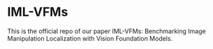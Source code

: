 # IML-VFMs

This is the official repo of our paper IML-VFMs: Benchmarking Image Manipulation Localization with Vision Foundation Models.
